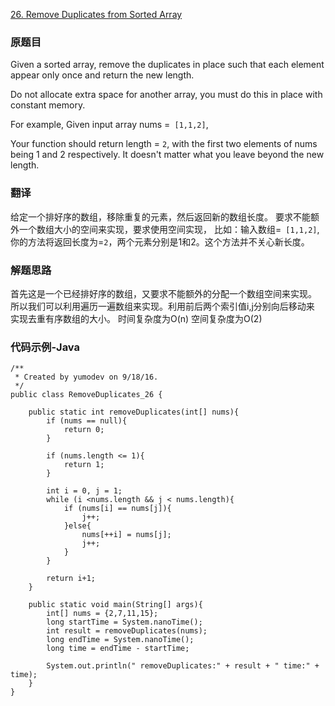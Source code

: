[26. Remove Duplicates from Sorted Array](https://leetcode.com/problems/remove-duplicates-from-sorted-array/)

### 原题目
Given a sorted array, remove the duplicates in place such that each element appear only once and return the new length.

Do not allocate extra space for another array, you must do this in place with constant memory.

For example,
Given input array nums =` [1,1,2]`,

Your function should return length = `2`, with the first two elements of nums being 1 and 2 respectively. It doesn't matter what you leave beyond the new length.

### 翻译

给定一个排好序的数组，移除重复的元素，然后返回新的数组长度。
要求不能额外一个数组大小的空间来实现，要求使用空间实现，
比如：输入数组=` [1,1,2]`,
你的方法将返回长度为=`2`，两个元素分别是1和2。这个方法并不关心新长度。

### 解题思路

首先这是一个已经排好序的数组，又要求不能额外的分配一个数组空间来实现。
所以我们可以利用遍历一遍数组来实现。利用前后两个索引值i,j分别向后移动来
实现去重有序数组的大小。
时间复杂度为O(n)
空间复杂度为O(2)

### 代码示例-Java


```
/**
 * Created by yumodev on 9/18/16.
 */
public class RemoveDuplicates_26 {

    public static int removeDuplicates(int[] nums){
        if (nums == null){
            return 0;
        }

        if (nums.length <= 1){
            return 1;
        }

        int i = 0, j = 1;
        while (i <nums.length && j < nums.length){
            if (nums[i] == nums[j]){
                j++;
            }else{
                nums[++i] = nums[j];
                j++;
            }
        }

        return i+1;
    }

    public static void main(String[] args){
        int[] nums = {2,7,11,15};
        long startTime = System.nanoTime();
        int result = removeDuplicates(nums);
        long endTime = System.nanoTime();
        long time = endTime - startTime;

        System.out.println(" removeDuplicates:" + result + " time:" + time);
    }
}
```



